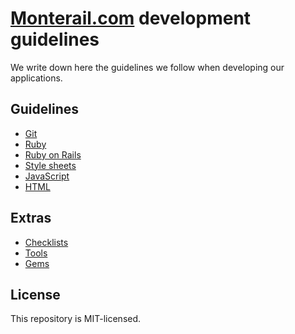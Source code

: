 # [Monterail.com](http://monterail.com) development guidelines

We write down here the guidelines we follow when developing our applications.

## Guidelines

* [Git](https://github.com/monterail/guidelines/blob/master/git.md)
* [Ruby](https://github.com/monterail/guidelines/blob/master/ruby.md)
* [Ruby on Rails](https://github.com/monterail/guidelines/blob/master/rails.md)
* [Style sheets](https://github.com/monterail/guidelines/blob/master/css.md)
* [JavaScript](https://github.com/monterail/guidelines/blob/master/javascript.md)
* [HTML](https://github.com/monterail/guidelines/blob/master/html.md)

## Extras

* [Checklists](https://github.com/monterail/guidelines/blob/master/checklist.md)
* [Tools](https://github.com/monterail/guidelines/blob/master/toolbox.md)
* [Gems](https://github.com/monterail/guidelines/blob/master/gems.md)

## License

This repository is MIT-licensed.
